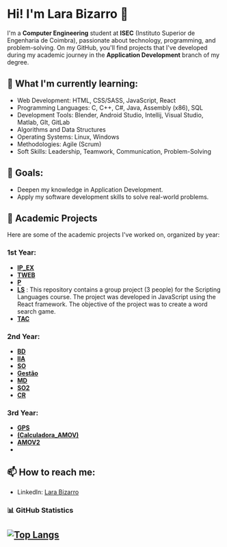# Hi! I'm Lara Bizarro 👋

I'm a **Computer Engineering** student at **ISEC** (Instituto Superior de Engenharia de Coimbra), passionate about technology, programming, and problem-solving.
On my GitHub, you'll find projects that I've developed during my academic journey in the **Application Development** branch of my degree.

## 🌱 What I'm currently learning:

- Web Development: HTML, CSS/SASS, JavaScript, React
- Programming Languages:  C, C++, C#, Java, Assembly (x86), SQL
- Development Tools: Blender, Android Studio, Intellij, Visual Studio, Matlab, GIt, GitLab
- Algorithms and Data Structures
- Operating Systems: Linux, Windows
- Methodologies: Agile (Scrum)
- Soft Skills: Leadership, Teamwork, Communication, Problem-Solving

## 🚀 Goals:

- Deepen my knowledge in Application Development.
- Apply my software development skills to solve real-world problems.

## 💼 Academic Projects

Here are some of the academic projects I've worked on, organized by year:

  ### 1st Year:
  - **[IP_EX](https://github.com/LaraFB/IP_EX.git)** 
  - **[TWEB](https://github.com/LaraFB/TWEB.git)** 
  - **[P](https://github.com/LaraFB/P.git)** 
  - **[LS](https://github.com/SophieRC/Trabalho_LS.git)** : This repository contains a group project (3 people) for the Scripting Languages course. The project was developed in JavaScript using the React framework. The objective of the project was to create a word search game.
  - **[TAC](https://github.com/LaraFB/TAC.git)** 
  
  ### 2nd Year:
  - **[BD](https://github.com/LaraFB/BD)** 
  - **[IIA](https://github.com/LaraFB/IIA)** 
  - **[SO](https://github.com/LaraFB/SO)** 
  - **[Gestão](https://github.com/LaraFB/Gestao)**
  - **[MD](https://github.com/LaraFB/MD)**
  - **[SO2](https://github.com/LaraFB/SO2)** 
  - **[CR](https://github.com/LaraFB/CR)**
  
  ### 3rd Year:
  - **[GPS](https://github.com/LaraFB/GPS)**
  - **[(Calculadora_AMOV)](https://github.com/LaraFB/Calculadora_AM.git)** 
  - **[AMOV2](https://github.com/LaraFB/Contacts_App.git)**
- 

## 📫 How to reach me:

- LinkedIn: [Lara Bizarro](https://www.linkedin.com/in/lara-bizarro/)


### 📊 GitHub Statistics

[![Top Langs](https://github-readme-stats.vercel.app/api/top-langs/?username=LaraFB&layout=compact&langs_count=5&theme=dark)](https://github.com/LaraFB)
---

